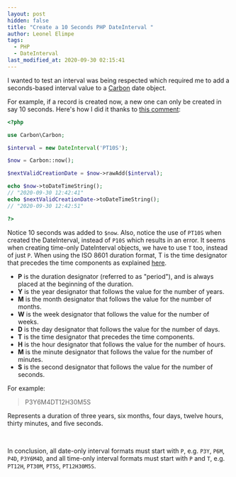 ```yaml
---
layout: post
hidden: false
title: "Create a 10 Seconds PHP DateInterval "
author: Leonel Elimpe
tags:
  - PHP
  - DateInterval
last_modified_at: 2020-09-30 02:15:41
---
```

I wanted to test an interval was being respected which required me to add a seconds-based interval value to a [Carbon](https://github.com/briannesbitt/carbon) date object.

For example, if a record is created now, a new one can only be created in say 10 seconds. Here's how I did it thanks to [this comment](https://www.php.net/manual/en/class.dateinterval.php#102930):

```php
<?php

use Carbon\Carbon;

$interval = new DateInterval('PT10S');

$now = Carbon::now();

$nextValidCreationDate = $now->rawAdd($interval);

echo $now->toDateTimeString();
// "2020-09-30 12:42:41"
echo $nextValidCreationDate->toDateTimeString();
// "2020-09-30 12:42:51"

?>
```

Notice 10 seconds was added to `$now`. Also, notice the use of `PT10S` when created the DateInterval, instead of `P10S` which results in an error. It seems when creating time-only DateInterval objects, we have to use `T` too, instead of just `P`. When using the ISO 8601 duration format, T is the time designator that precedes the time components as explained [here](https://www.digi.com/resources/documentation/digidocs/90001437-13/reference/r_iso_8601_duration_format.htm).

* **P** is the duration designator (referred to as "period"), and is always placed at the beginning of the duration.
* **Y** is the year designator that follows the value for the number of years.
* **M** is the month designator that follows the value for the number of months.
* **W** is the week designator that follows the value for the number of weeks.
* **D** is the day designator that follows the value for the number of days.
* **T** is the time designator that precedes the time components.
* **H** is the hour designator that follows the value for the number of hours.
* **M** is the minute designator that follows the value for the number of minutes.
* **S** is the second designator that follows the value for the number of seconds.

For example:

> P3Y6M4DT12H30M5S

Represents a duration of three years, six months, four days, twelve hours, thirty minutes, and five seconds.

<br>

In conclusion, all date-only interval formats must start with `P`, e.g. `P3Y`, `P6M`, `P4D`, `P3Y6M4D`, and all time-only interval formats must start with `P` and `T`, e.g. `PT12H`, `PT30M`, `PT5S`, `PT12H30M5S`.